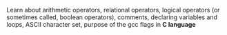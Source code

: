 Learn about arithmetic operators, relational operators,  logical operators (or sometimes called, boolean operators), comments, declaring variables and loops, ASCII character set, purpose of the gcc flags in **C language**
